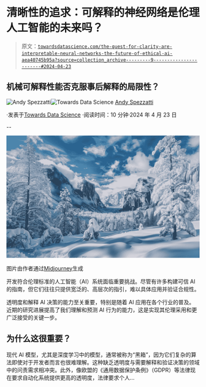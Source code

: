 # 清晰性的追求：可解释的神经网络是伦理人工智能的未来吗？

> 原文：[`towardsdatascience.com/the-quest-for-clarity-are-interpretable-neural-networks-the-future-of-ethical-ai-aea40745b95a?source=collection_archive---------9-----------------------#2024-04-23`](https://towardsdatascience.com/the-quest-for-clarity-are-interpretable-neural-networks-the-future-of-ethical-ai-aea40745b95a?source=collection_archive---------9-----------------------#2024-04-23)

## 机械可解释性能否克服事后解释的局限性？

[](https://medium.com/@andy_spezzatti?source=post_page---byline--aea40745b95a--------------------------------)![Andy Spezzatti](https://medium.com/@andy_spezzatti?source=post_page---byline--aea40745b95a--------------------------------)[](https://towardsdatascience.com/?source=post_page---byline--aea40745b95a--------------------------------)![Towards Data Science](https://towardsdatascience.com/?source=post_page---byline--aea40745b95a--------------------------------) [Andy Spezzatti](https://medium.com/@andy_spezzatti?source=post_page---byline--aea40745b95a--------------------------------)

·发表于[Towards Data Science](https://towardsdatascience.com/?source=post_page---byline--aea40745b95a--------------------------------) ·阅读时间：10 分钟·2024 年 4 月 23 日

--

![](img/31bd9e11e02a8d71f4089090ff24e7bf.png)

图片由作者通过[Midjourney](https://www.midjourney.com/home)生成

开发符合伦理标准的人工智能（AI）系统面临重要挑战。尽管有许多构建可信 AI 的指南，但它们往往只提供宽泛的、高层次的指引，难以具体应用并验证合规性。

透明度和解释 AI 决策的能力至关重要，特别是随着 AI 应用在各个行业的普及。近期的研究进展提高了我们理解和预测 AI 行为的能力，这是实现其伦理采用和更广泛接受的关键一步。

## 为什么这很重要？

现代 AI 模型，尤其是深度学习中的模型，通常被称为“黑箱”，因为它们复杂的算法即使对于开发者而言也很难理解。这种缺乏透明度与需要解释和验证决策的领域中的问责需求相冲突。此外，像欧盟的《通用数据保护条例》（GDPR）等法律现在要求自动化系统提供更高的透明度，法律要求个人…
